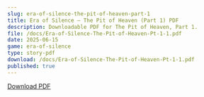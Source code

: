```yaml
---
slug: era-of-silence-the-pit-of-heaven-part-1
title: Era of Silence — The Pit of Heaven (Part 1) PDF
description: Downloadable PDF for The Pit of Heaven, Part 1.
file: /docs/Era-of-Silence-The-Pit-of-Heaven-Pt-1-1.pdf
date: 2025-06-15
game: era-of-silence
type: story-pdf
download: /docs/Era-of-Silence-The-Pit-of-Heaven-Pt-1-1.pdf
published: true
---
```


[Download PDF](/docs/Era-of-Silence-The-Pit-of-Heaven-Pt-1-1.pdf)

